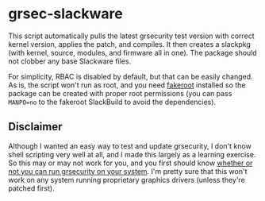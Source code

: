 grsec-slackware
===============
This script automatically pulls the latest grsecurity test version
with correct kernel version, applies the patch, and compiles. It then
creates a slackpkg (with kernel, source, modules, and firmware all in
one). The package should not clobber any base Slackware files.

For simplicity, RBAC is disabled by default, but that can be easily
changed. As is, the script won't run as root, and you need
[fakeroot](https://slackbuilds.org/repository/14.2/system/fakeroot/)
installed so the package can be created with proper root permissions
(you can pass `MANPO=no` to the fakeroot SlackBuild to avoid the
dependencies).

Disclaimer
----------
Although I wanted an easy way to test and update grsecurity, I don't
know shell scripting very well at all, and I made this largely as a
learning exercise. So this may or may not work for you, and you first
should know [whether or not you can run grsecurity on your
system](https://en.wikibooks.org/wiki/Grsecurity). I'm pretty sure
that this won't work on any system running proprietary graphics
drivers (unless they're patched first).